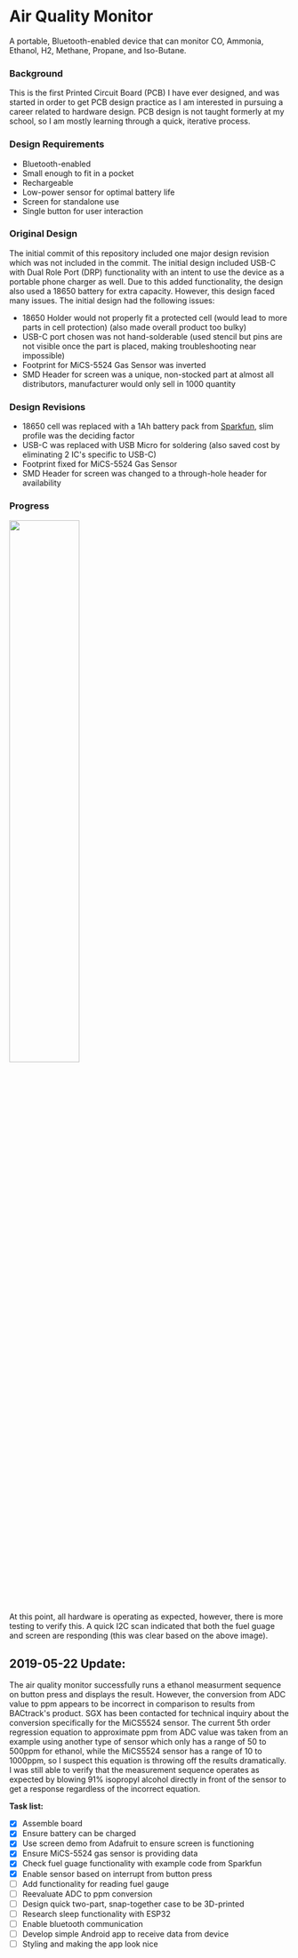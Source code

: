 # Air Quality Monitor
A portable, Bluetooth-enabled device that can monitor CO, Ammonia, Ethanol, H2, Methane, Propane, and Iso-Butane.

### Background

This is the first Printed Circuit Board (PCB) I have ever designed, and was started in order to get PCB design practice as I am interested
in pursuing a career related to hardware design. PCB design is not taught formerly at my school, so I am mostly learning through a quick, iterative process.

### Design Requirements

- Bluetooth-enabled
- Small enough to fit in a pocket
- Rechargeable
- Low-power sensor for optimal battery life
- Screen for standalone use
- Single button for user interaction


### Original Design

The initial commit of this repository included one major design revision which was not included in the commit. The initial design included
USB-C with Dual Role Port (DRP) functionality with an intent to use the device as a portable phone charger as well. Due to this added functionality,
the design also used a 18650 battery for extra capacity. However, this design faced many issues. The initial design had the following issues:

- 18650 Holder would not properly fit a protected cell (would lead to more parts in cell protection) (also made overall product too bulky)
- USB-C port chosen was not hand-solderable (used stencil but pins are not visible once the part is placed, making troubleshooting near impossible)
- Footprint for MiCS-5524 Gas Sensor was inverted
- SMD Header for screen was a unique, non-stocked part at almost all distributors, manufacturer would only sell in 1000 quantity

### Design Revisions

- 18650 cell was replaced with a 1Ah battery pack from [Sparkfun](https://www.sparkfun.com/products/13813), slim profile was the deciding factor
- USB-C was replaced with USB Micro for soldering (also saved cost by eliminating 2 IC's specific to USB-C)
- Footprint fixed for MiCS-5524 Gas Sensor
- SMD Header for screen was changed to a through-hole header for availability

### Progress

<img src="/Pictures/PCB/PCB%20-%20Screen%20and%20Charging.jpg" width="50%" height="50%">

  At this point, all hardware is operating as expected, however, there is more testing to verify this. A quick I2C scan indicated that both the
  fuel guage and screen are responding (this was clear based on the above image). 
  
  ## 2019-05-22 Update:
  
  The air quality monitor successfully runs a ethanol measurment sequence on button press and displays the result. However, the conversion from ADC value to ppm appears to be incorrect in comparison to results from BACtrack's product. SGX has been contacted for technical inquiry about the conversion specifically for the MiCS5524 sensor. The current 5th order regression equation to approximate ppm from ADC value was taken from an example using another type of sensor which only has a range of 50 to 500ppm for ethanol, while the MiCS5524 sensor has a range of 10 to 1000ppm, so I suspect this equation is throwing off the results dramatically. I was still able to verify that the measurement sequence operates as expected by blowing 91% isopropyl alcohol directly in front of the sensor to get a response regardless of the incorrect equation. 
  
  **Task list:**
  - [x] Assemble board
  - [x] Ensure battery can be charged
  - [x] Use screen demo from Adafruit to ensure screen is functioning
  - [x] Ensure MiCS-5524 gas sensor is providing data
  - [x] Check fuel guage functionality with example code from Sparkfun
  - [x] Enable sensor based on interrupt from button press
  - [ ] Add functionality for reading fuel gauge
  - [ ] Reevaluate ADC to ppm conversion
  - [ ] Design quick two-part, snap-together case to be 3D-printed
  - [ ] Research sleep functionality with ESP32
  - [ ] Enable bluetooth communication
  - [ ] Develop simple Android app to receive data from device
  - [ ] Styling and making the app look nice
